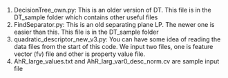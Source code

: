 1. DecisionTree_own.py:
   This is an older version of DT. This file is in the DT_sample folder which contains other useful files
2. FindSeparator.py: 
   This is an old separating plane LP. The newer one is easier than this. This file is in the DT_sample folder
3. quadratic_descriptor_new_v3.py: 
   You can have some idea of reading the data files from the start of this code. We input two files, one is feature vector (fv) file and other is property value file.
4. AhR_large_values.txt and AhR_larg_var0_desc_norm.cv are sample input file